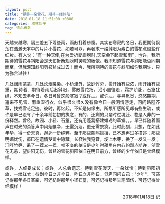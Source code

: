 ```yaml
---
layout: post
title: "期待一朵雪花，期待一缕斜阳"
date: 2018-01-18 11:51:00 +0800
categories: 樵林后子
tag: 清心煮字
---
```


  <p align="justify">天越来越寒，隔三差五下着些雨，雨敲打着纱窗。其实在寒寂的冬日，我更期待飘荡在浩渺天宇中的片片小雪花，如若可以，再奢求一缕斜阳为素白的雪花点缀些许红妆。有人说：“有一种天使,在为爱折断翅膀时,天空会下起雪和雨”，也许，我所期待的雪花与斜阳会是天使折断翅膀时灵魂的皈依。我不知道雪花与斜阳能否同期而至，但我深知斜阳剪枝终成过去！而今，我所期待的雪花与斜阳如你我期许，只为弥合过往！</p>

  <p align="justify">几处烟雨蒙蒙，几处炊烟袅袅。小桥洼外，故庭竹旁，雾开始有些浓，雨开始有些重，期待着、期待着雨后出斜阳，雾散雪花扬。沿小园径走，霜护阶菱，石篁犹绿，不知去年今日，冬日可曾这般寒寂？或许。。。或许。。。寻寻觅觅，悠悠期期，遥来不见雪，雨重湿行衣。似乎很久很久没有像今日一般闲情游走，问问路隘芥草，找找雪花足迹。彼时，再忆起，不知是何缘由，所想所感所见却有些生疏，或许是早已没有了十余年前初初的执念，有的、还剩的只是时过境迁、物是人非的一份释然。曾经，故园、小径、石篁，还有用蓬蒿搭建嬉戏的草堂。。。早已伴随着雨声在时光的滴答声中风烟俱净，无需沉湎，更无需祭奠。此时此刻，只想，在如此年华，得一份天真，邂逅一份纯粹。至于那些熙熙攘攘，已不想再过多描述；那些明媚忧伤，都已在遗情梦断中隐藏。长径独我跫音，埂上木芽，换了一发又一发；汀畔竹笋，采了一茬又一茬。唯不变的依旧是少年时耕垡在内心的那点期许，望雪花无恙，望斜阳无伤，曾经的雪花斜阳依旧在明日前方，曾经的少年依旧是曾经模样。</p>

  <p align="justify">或许，人终要成长；或许，人总会遗忘。待到雪花漫天，一朵犹怜；待到斜阳初放，一缕红妆；待到今日之非今日，昨日之非昨日，低声问问自己："少年"，可还记得那年冬日寒霜，可还记得那年小径石篁，可还记得那年举笔暗伤，可还记得曾经模样！</p>

<p align="right">2018年01月18日 记</p>
